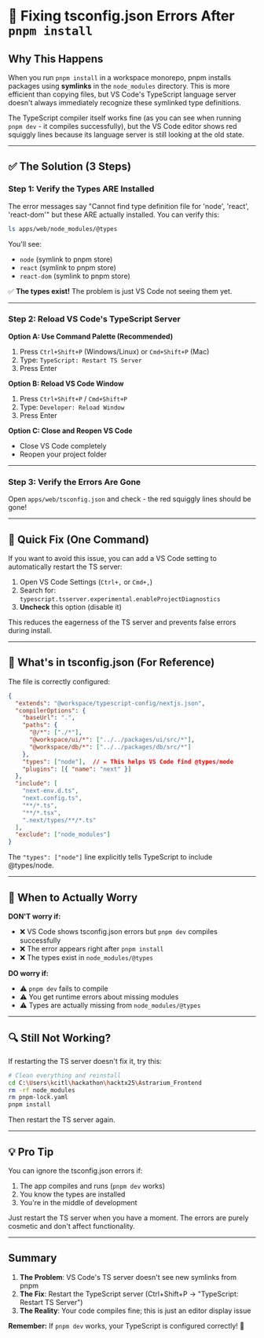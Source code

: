 # 🔧 Fixing tsconfig.json Errors After `pnpm install`

## Why This Happens

When you run `pnpm install` in a workspace monorepo, pnpm installs packages using **symlinks** in the `node_modules` directory. This is more efficient than copying files, but VS Code's TypeScript language server doesn't always immediately recognize these symlinked type definitions.

The TypeScript compiler itself works fine (as you can see when running `pnpm dev` - it compiles successfully), but the VS Code editor shows red squiggly lines because its language server is still looking at the old state.

---

## ✅ The Solution (3 Steps)

### Step 1: Verify the Types ARE Installed

The error messages say "Cannot find type definition file for 'node', 'react', 'react-dom'" but these ARE actually installed. You can verify this:

```bash
ls apps/web/node_modules/@types
```

You'll see:
- `node` (symlink to pnpm store)
- `react` (symlink to pnpm store)
- `react-dom` (symlink to pnpm store)

✅ **The types exist!** The problem is just VS Code not seeing them yet.

---

### Step 2: Reload VS Code's TypeScript Server

**Option A: Use Command Palette (Recommended)**
1. Press `Ctrl+Shift+P` (Windows/Linux) or `Cmd+Shift+P` (Mac)
2. Type: `TypeScript: Restart TS Server`
3. Press Enter

**Option B: Reload VS Code Window**
1. Press `Ctrl+Shift+P` / `Cmd+Shift+P`
2. Type: `Developer: Reload Window`
3. Press Enter

**Option C: Close and Reopen VS Code**
- Close VS Code completely
- Reopen your project folder

---

### Step 3: Verify the Errors Are Gone

Open `apps/web/tsconfig.json` and check - the red squiggly lines should be gone!

---

## 🎯 Quick Fix (One Command)

If you want to avoid this issue, you can add a VS Code setting to automatically restart the TS server:

1. Open VS Code Settings (`Ctrl+,` or `Cmd+,`)
2. Search for: `typescript.tsserver.experimental.enableProjectDiagnostics`
3. **Uncheck** this option (disable it)

This reduces the eagerness of the TS server and prevents false errors during install.

---

## 📝 What's in tsconfig.json (For Reference)

The file is correctly configured:

```json
{
  "extends": "@workspace/typescript-config/nextjs.json",
  "compilerOptions": {
    "baseUrl": ".",
    "paths": {
      "@/*": ["./*"],
      "@workspace/ui/*": ["../../packages/ui/src/*"],
      "@workspace/db/*": ["../../packages/db/src/*"]
    },
    "types": ["node"],  // ← This helps VS Code find @types/node
    "plugins": [{ "name": "next" }]
  },
  "include": [
    "next-env.d.ts",
    "next.config.ts",
    "**/*.ts",
    "**/*.tsx",
    ".next/types/**/*.ts"
  ],
  "exclude": ["node_modules"]
}
```

The `"types": ["node"]` line explicitly tells TypeScript to include @types/node.

---

## 🚨 When to Actually Worry

**DON'T worry if:**
- ❌ VS Code shows tsconfig.json errors but `pnpm dev` compiles successfully
- ❌ The error appears right after `pnpm install`
- ❌ The types exist in `node_modules/@types`

**DO worry if:**
- ⚠️ `pnpm dev` fails to compile
- ⚠️ You get runtime errors about missing modules
- ⚠️ Types are actually missing from `node_modules/@types`

---

## 🔍 Still Not Working?

If restarting the TS server doesn't fix it, try this:

```bash
# Clean everything and reinstall
cd C:\Users\kcitl\hackathon\hacktx25\Astrarium_Frontend
rm -rf node_modules
rm pnpm-lock.yaml
pnpm install
```

Then restart the TS server again.

---

## 💡 Pro Tip

You can ignore the tsconfig.json errors if:
1. The app compiles and runs (`pnpm dev` works)
2. You know the types are installed
3. You're in the middle of development

Just restart the TS server when you have a moment. The errors are purely cosmetic and don't affect functionality.

---

## Summary

1. **The Problem**: VS Code's TS server doesn't see new symlinks from pnpm
2. **The Fix**: Restart the TypeScript server (Ctrl+Shift+P → "TypeScript: Restart TS Server")
3. **The Reality**: Your code compiles fine; this is just an editor display issue

**Remember:** If `pnpm dev` works, your TypeScript is configured correctly! 🎉

